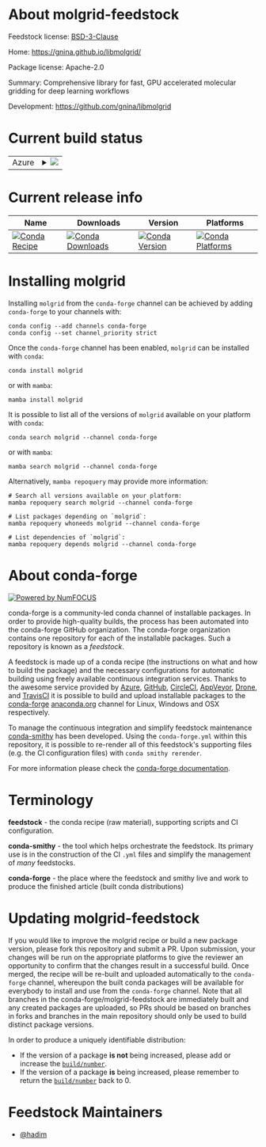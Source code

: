 About molgrid-feedstock
=======================

Feedstock license: [BSD-3-Clause](https://github.com/conda-forge/molgrid-feedstock/blob/main/LICENSE.txt)

Home: https://gnina.github.io/libmolgrid/

Package license: Apache-2.0

Summary: Comprehensive library for fast, GPU accelerated molecular gridding for deep learning workflows

Development: https://github.com/gnina/libmolgrid

Current build status
====================


<table>
    
  <tr>
    <td>Azure</td>
    <td>
      <details>
        <summary>
          <a href="https://dev.azure.com/conda-forge/feedstock-builds/_build/latest?definitionId=17785&branchName=main">
            <img src="https://dev.azure.com/conda-forge/feedstock-builds/_apis/build/status/molgrid-feedstock?branchName=main">
          </a>
        </summary>
        <table>
          <thead><tr><th>Variant</th><th>Status</th></tr></thead>
          <tbody><tr>
              <td>linux_64_cuda_compilernvcccuda_compiler_version11.2cxx_compiler_version10numpy1.22python3.10.____cpython</td>
              <td>
                <a href="https://dev.azure.com/conda-forge/feedstock-builds/_build/latest?definitionId=17785&branchName=main">
                  <img src="https://dev.azure.com/conda-forge/feedstock-builds/_apis/build/status/molgrid-feedstock?branchName=main&jobName=linux&configuration=linux%20linux_64_cuda_compilernvcccuda_compiler_version11.2cxx_compiler_version10numpy1.22python3.10.____cpython" alt="variant">
                </a>
              </td>
            </tr><tr>
              <td>linux_64_cuda_compilernvcccuda_compiler_version11.2cxx_compiler_version10numpy1.22python3.8.____cpython</td>
              <td>
                <a href="https://dev.azure.com/conda-forge/feedstock-builds/_build/latest?definitionId=17785&branchName=main">
                  <img src="https://dev.azure.com/conda-forge/feedstock-builds/_apis/build/status/molgrid-feedstock?branchName=main&jobName=linux&configuration=linux%20linux_64_cuda_compilernvcccuda_compiler_version11.2cxx_compiler_version10numpy1.22python3.8.____cpython" alt="variant">
                </a>
              </td>
            </tr><tr>
              <td>linux_64_cuda_compilernvcccuda_compiler_version11.2cxx_compiler_version10numpy1.22python3.9.____cpython</td>
              <td>
                <a href="https://dev.azure.com/conda-forge/feedstock-builds/_build/latest?definitionId=17785&branchName=main">
                  <img src="https://dev.azure.com/conda-forge/feedstock-builds/_apis/build/status/molgrid-feedstock?branchName=main&jobName=linux&configuration=linux%20linux_64_cuda_compilernvcccuda_compiler_version11.2cxx_compiler_version10numpy1.22python3.9.____cpython" alt="variant">
                </a>
              </td>
            </tr><tr>
              <td>linux_64_cuda_compilernvcccuda_compiler_version11.2cxx_compiler_version10numpy1.23python3.11.____cpython</td>
              <td>
                <a href="https://dev.azure.com/conda-forge/feedstock-builds/_build/latest?definitionId=17785&branchName=main">
                  <img src="https://dev.azure.com/conda-forge/feedstock-builds/_apis/build/status/molgrid-feedstock?branchName=main&jobName=linux&configuration=linux%20linux_64_cuda_compilernvcccuda_compiler_version11.2cxx_compiler_version10numpy1.23python3.11.____cpython" alt="variant">
                </a>
              </td>
            </tr><tr>
              <td>linux_64_cuda_compilernvcccuda_compiler_version11.8cxx_compiler_version11numpy1.22python3.10.____cpython</td>
              <td>
                <a href="https://dev.azure.com/conda-forge/feedstock-builds/_build/latest?definitionId=17785&branchName=main">
                  <img src="https://dev.azure.com/conda-forge/feedstock-builds/_apis/build/status/molgrid-feedstock?branchName=main&jobName=linux&configuration=linux%20linux_64_cuda_compilernvcccuda_compiler_version11.8cxx_compiler_version11numpy1.22python3.10.____cpython" alt="variant">
                </a>
              </td>
            </tr><tr>
              <td>linux_64_cuda_compilernvcccuda_compiler_version11.8cxx_compiler_version11numpy1.22python3.8.____cpython</td>
              <td>
                <a href="https://dev.azure.com/conda-forge/feedstock-builds/_build/latest?definitionId=17785&branchName=main">
                  <img src="https://dev.azure.com/conda-forge/feedstock-builds/_apis/build/status/molgrid-feedstock?branchName=main&jobName=linux&configuration=linux%20linux_64_cuda_compilernvcccuda_compiler_version11.8cxx_compiler_version11numpy1.22python3.8.____cpython" alt="variant">
                </a>
              </td>
            </tr><tr>
              <td>linux_64_cuda_compilernvcccuda_compiler_version11.8cxx_compiler_version11numpy1.22python3.9.____cpython</td>
              <td>
                <a href="https://dev.azure.com/conda-forge/feedstock-builds/_build/latest?definitionId=17785&branchName=main">
                  <img src="https://dev.azure.com/conda-forge/feedstock-builds/_apis/build/status/molgrid-feedstock?branchName=main&jobName=linux&configuration=linux%20linux_64_cuda_compilernvcccuda_compiler_version11.8cxx_compiler_version11numpy1.22python3.9.____cpython" alt="variant">
                </a>
              </td>
            </tr><tr>
              <td>linux_64_cuda_compilernvcccuda_compiler_version11.8cxx_compiler_version11numpy1.23python3.11.____cpython</td>
              <td>
                <a href="https://dev.azure.com/conda-forge/feedstock-builds/_build/latest?definitionId=17785&branchName=main">
                  <img src="https://dev.azure.com/conda-forge/feedstock-builds/_apis/build/status/molgrid-feedstock?branchName=main&jobName=linux&configuration=linux%20linux_64_cuda_compilernvcccuda_compiler_version11.8cxx_compiler_version11numpy1.23python3.11.____cpython" alt="variant">
                </a>
              </td>
            </tr>
          </tbody>
        </table>
      </details>
    </td>
  </tr>
</table>

Current release info
====================

| Name | Downloads | Version | Platforms |
| --- | --- | --- | --- |
| [![Conda Recipe](https://img.shields.io/badge/recipe-molgrid-green.svg)](https://anaconda.org/conda-forge/molgrid) | [![Conda Downloads](https://img.shields.io/conda/dn/conda-forge/molgrid.svg)](https://anaconda.org/conda-forge/molgrid) | [![Conda Version](https://img.shields.io/conda/vn/conda-forge/molgrid.svg)](https://anaconda.org/conda-forge/molgrid) | [![Conda Platforms](https://img.shields.io/conda/pn/conda-forge/molgrid.svg)](https://anaconda.org/conda-forge/molgrid) |

Installing molgrid
==================

Installing `molgrid` from the `conda-forge` channel can be achieved by adding `conda-forge` to your channels with:

```
conda config --add channels conda-forge
conda config --set channel_priority strict
```

Once the `conda-forge` channel has been enabled, `molgrid` can be installed with `conda`:

```
conda install molgrid
```

or with `mamba`:

```
mamba install molgrid
```

It is possible to list all of the versions of `molgrid` available on your platform with `conda`:

```
conda search molgrid --channel conda-forge
```

or with `mamba`:

```
mamba search molgrid --channel conda-forge
```

Alternatively, `mamba repoquery` may provide more information:

```
# Search all versions available on your platform:
mamba repoquery search molgrid --channel conda-forge

# List packages depending on `molgrid`:
mamba repoquery whoneeds molgrid --channel conda-forge

# List dependencies of `molgrid`:
mamba repoquery depends molgrid --channel conda-forge
```


About conda-forge
=================

[![Powered by
NumFOCUS](https://img.shields.io/badge/powered%20by-NumFOCUS-orange.svg?style=flat&colorA=E1523D&colorB=007D8A)](https://numfocus.org)

conda-forge is a community-led conda channel of installable packages.
In order to provide high-quality builds, the process has been automated into the
conda-forge GitHub organization. The conda-forge organization contains one repository
for each of the installable packages. Such a repository is known as a *feedstock*.

A feedstock is made up of a conda recipe (the instructions on what and how to build
the package) and the necessary configurations for automatic building using freely
available continuous integration services. Thanks to the awesome service provided by
[Azure](https://azure.microsoft.com/en-us/services/devops/), [GitHub](https://github.com/),
[CircleCI](https://circleci.com/), [AppVeyor](https://www.appveyor.com/),
[Drone](https://cloud.drone.io/welcome), and [TravisCI](https://travis-ci.com/)
it is possible to build and upload installable packages to the
[conda-forge](https://anaconda.org/conda-forge) [anaconda.org](https://anaconda.org/)
channel for Linux, Windows and OSX respectively.

To manage the continuous integration and simplify feedstock maintenance
[conda-smithy](https://github.com/conda-forge/conda-smithy) has been developed.
Using the ``conda-forge.yml`` within this repository, it is possible to re-render all of
this feedstock's supporting files (e.g. the CI configuration files) with ``conda smithy rerender``.

For more information please check the [conda-forge documentation](https://conda-forge.org/docs/).

Terminology
===========

**feedstock** - the conda recipe (raw material), supporting scripts and CI configuration.

**conda-smithy** - the tool which helps orchestrate the feedstock.
                   Its primary use is in the construction of the CI ``.yml`` files
                   and simplify the management of *many* feedstocks.

**conda-forge** - the place where the feedstock and smithy live and work to
                  produce the finished article (built conda distributions)


Updating molgrid-feedstock
==========================

If you would like to improve the molgrid recipe or build a new
package version, please fork this repository and submit a PR. Upon submission,
your changes will be run on the appropriate platforms to give the reviewer an
opportunity to confirm that the changes result in a successful build. Once
merged, the recipe will be re-built and uploaded automatically to the
`conda-forge` channel, whereupon the built conda packages will be available for
everybody to install and use from the `conda-forge` channel.
Note that all branches in the conda-forge/molgrid-feedstock are
immediately built and any created packages are uploaded, so PRs should be based
on branches in forks and branches in the main repository should only be used to
build distinct package versions.

In order to produce a uniquely identifiable distribution:
 * If the version of a package **is not** being increased, please add or increase
   the [``build/number``](https://docs.conda.io/projects/conda-build/en/latest/resources/define-metadata.html#build-number-and-string).
 * If the version of a package **is** being increased, please remember to return
   the [``build/number``](https://docs.conda.io/projects/conda-build/en/latest/resources/define-metadata.html#build-number-and-string)
   back to 0.

Feedstock Maintainers
=====================

* [@hadim](https://github.com/hadim/)

